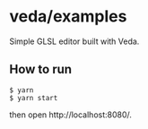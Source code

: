 # veda/examples

Simple GLSL editor built with Veda.


## How to run

```
$ yarn
$ yarn start
```

then open http://localhost:8080/.
